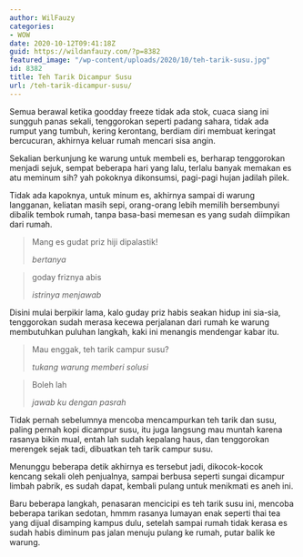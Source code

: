 ```yaml
---
author: WilFauzy
categories:
- WOW
date: 2020-10-12T09:41:18Z
guid: https://wildanfauzy.com/?p=8382
featured_image: "/wp-content/uploads/2020/10/teh-tarik-susu.jpg"
id: 8382
title: Teh Tarik Dicampur Susu
url: /teh-tarik-dicampur-susu/
---
```


Semua berawal ketika goodday freeze tidak ada stok, cuaca siang ini sungguh panas sekali, tenggorokan seperti padang sahara, tidak ada rumput yang tumbuh, kering kerontang, berdiam diri membuat keringat bercucuran, akhirnya keluar rumah mencari sisa angin.

Sekalian berkunjung ke warung untuk membeli es, berharap tenggorokan menjadi sejuk, sempat beberapa hari yang lalu, terlalu banyak memakan es atu meminum sih? yah pokoknya dikonsumsi, pagi-pagi hujan jadilah pilek.

Tidak ada kapoknya, untuk minum es, akhirnya sampai di warung langganan, keliatan masih sepi, orang-orang lebih memilih bersembunyi dibalik tembok rumah, tanpa basa-basi memesan es yang sudah diimpikan dari rumah.

<blockquote class="wp-block-quote">
  <p>
    Mang es gudat priz hiji dipalastik!
  </p>
  
  <cite>bertanya</cite>
</blockquote>

<blockquote class="wp-block-quote">
  <p>
    goday friznya abis
  </p>
  
  <cite>istrinya menjawab</cite>
</blockquote>

Disini mulai berpikir lama, kalo guday priz habis seakan hidup ini sia-sia, tenggorokan sudah merasa kecewa perjalanan dari rumah ke warung membutuhkan puluhan langkah, kaki ini menangis mendengar kabar itu.

<blockquote class="wp-block-quote">
  <p>
    Mau enggak, teh tarik campur susu?
  </p>
  
  <cite>tukang warung memberi solusi</cite>
</blockquote>

<blockquote class="wp-block-quote">
  <p>
    Boleh lah
  </p>
  
  <cite>jawab ku dengan pasrah</cite>
</blockquote>

Tidak pernah sebelumnya mencoba mencampurkan teh tarik dan susu, paling pernah kopi dicampur susu, itu juga langsung mau muntah karena rasanya bikin mual, entah lah sudah kepalang haus, dan tenggorokan merengek sejak tadi, dibuatkan teh tarik campur susu.

Menunggu beberapa detik akhirnya es tersebut jadi, dikocok-kocok kencang sekali oleh penjualnya, sampai berbusa seperti sungai dicampur limbah pabrik, es sudah dapat, kembali pulang untuk menikmati es aneh ini.

Baru beberapa langkah, penasaran mencicipi es teh tarik susu ini, mencoba beberapa tarikan sedotan, hmmm rasanya lumayan enak seperti thai tea yang dijual disamping kampus dulu, setelah sampai rumah tidak kerasa es sudah habis diminum pas jalan menuju pulang ke rumah, putar balik ke warung.